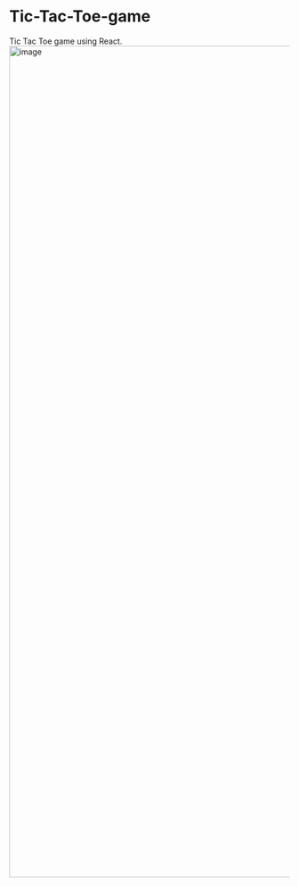 # Tic-Tac-Toe-game
Tic Tac Toe game using React.
<img width="1491" alt="image" src="https://github.com/user-attachments/assets/987b064e-8380-4b5d-9a3b-4dc958c190eb" />
